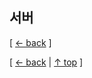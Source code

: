 ## 서버
[ [← back](https://github.com/cholnh/study-cs#-서버-) ]

[ [← back](https://github.com/cholnh/study-cs#-서버-) | [↑ top](https://github.com/cholnh/study-cs/blob/main/post/question/server/index.md#서버) ]
